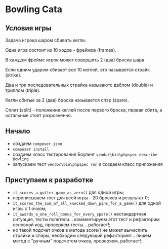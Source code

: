 # Bowling Cata

## Условия игры

Задача игрока шаром сбивать кегли.

Одна игра состоит из 10 ходов - фреймов (frames).

В каждом фрейме игрок может совершить 2 (два) броска шара.

Если одним ударом сбивает все 10 кеглей, это называется страйк (strike).

Два и три последовательных страйка называютс даблом (double) и триплом (triple).

Кегли сбитые за 2 (два) броска называется спэр (spare).

Сплит (split) - положение кеглей после первого броска, первая сбита, а остальные стоят разрозненно.

## Начало

- создаем `composer.json`
- `composer install`
- создаем класс тестирования Боулинг `vendor\bin\phpspec describe Bowling`
- запускаем тест `vendor\bin\phpspec run` и создаем класс приложения

## Приступаем к разработке

- `it_scores_a_gutter_game_as_zero()` для одной игры;
- переписываем тест для всей игры - 20 бросков и результат 0;
- `it_scores_the_sum_of_all_knocked_down_pins_for_a_game()` для одной игры с 1 очком;
- `it_awards_a_one_roll_bonus_for_every_spare()` нестандартная ситуация, тесты полетели... комментируем этот тест и рефакторим основной код, проверяем тесты... работает!;
- но такой подсчет очков в методе score() не может вычислить страйки и спэры, необходим следующий рефакторинг... пишем метод с "ручным" подсчетом очков, проверяем, работает!;



